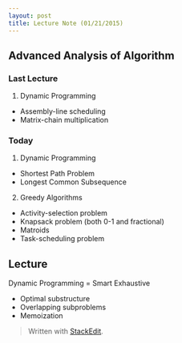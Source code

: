 ```yaml
---
layout: post
title: Lecture Note (01/21/2015)
---
```

## Advanced Analysis of Algorithm  
### Last Lecture  

1. Dynamic Programming  
  -  Assembly-line scheduling
  -  Matrix-chain multiplication   

### Today

1. Dynamic Programming
  - Shortest Path Problem
  - Longest Common Subsequence
2. Greedy Algorithms
  - Activity-selection problem
  - Knapsack problem (both 0-1 and fractional)  
  - Matroids
  - Task-scheduling problem

## Lecture 

Dynamic Programming = Smart Exhaustive  
- Optimal substructure
- Overlapping subproblems  
- Memoization 

> Written with [StackEdit](https://stackedit.io/).